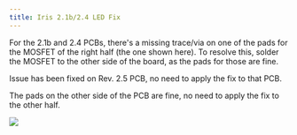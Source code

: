 ```yaml
---
title: Iris 2.1b/2.4 LED Fix
---
```


For the 2.1b and 2.4 PCBs, there's a missing trace/via on one of the pads for the MOSFET of the right half (the one shown here). To resolve this, solder the MOSFET to the other side of the board, as the pads for those are fine. 

Issue has been fixed on Rev. 2.5 PCB, no need to apply the fix to that PCB.

The pads on the other side of the PCB are fine, no need to apply the fix to the other half.

![](./assets/images/iris-rev2/led-mosfet-fix.jpg)
